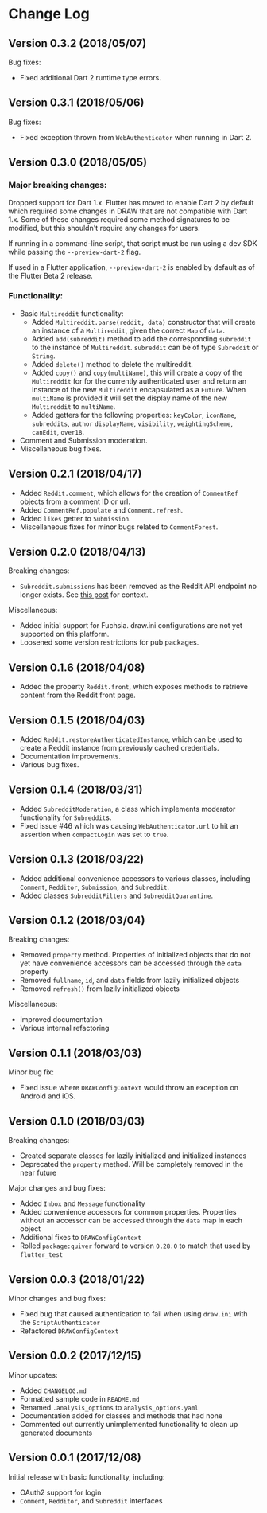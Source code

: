 Change Log
=================================
## Version 0.3.2 (2018/05/07)
Bug fixes:
  * Fixed additional Dart 2 runtime type errors.

## Version 0.3.1 (2018/05/06)
Bug fixes:
  * Fixed exception thrown from `WebAuthenticator` when running in Dart 2.

## Version 0.3.0 (2018/05/05)
### Major breaking changes:
Dropped support for Dart 1.x. Flutter has moved to enable Dart 2 by default
which required some changes in DRAW that are not compatible with Dart 1.x.
Some of these changes required some method signatures to be modified, but
this shouldn't require any changes for users.

If running in a command-line script, that script must be run using a dev SDK
while passing the `--preview-dart-2` flag.

If used in a Flutter application, `--preview-dart-2` is enabled by default as
of the Flutter Beta 2 release.

### Functionality:
* Basic `Multireddit` functionality:
  * Added `Multireddit.parse(reddit, data)` constructor that will create an instance of 
  a `Multireddit`, given the correct `Map` of `data`.
  * Added `add(subreddit)` method to add the corresponding `subreddit` to the 
    instance of `Multireddit`. `subreddit` can be of type `Subreddit` or `String`.
  * Added `delete()` method to delete the multireddit.
  * Added `copy()` and `copy(multiName)`, this will create a copy of the `Multireddit` for 
    for the currently authenticated user and return an instance of the new `Multireddit`
    encapsulated as a `Future`. When `multiName` is provided it will set the display name 
    of the new `Multireddit` to `multiName`. 
  * Added getters for the following properties: `keyColor`, `iconName`, `subreddits`, `author`
    `displayName`, `visibility`, `weightingScheme`, `canEdit`, `over18`.
* Comment and Submission moderation.
* Miscellaneous bug fixes.

## Version 0.2.1 (2018/04/17)
* Added `Reddit.comment`, which allows for the creation of `CommentRef` objects
  from a comment ID or url.
* Added `CommentRef.populate` and `Comment.refresh`.
* Added `likes` getter to `Submission`.
* Miscellaneous fixes for minor bugs related to `CommentForest`.

## Version 0.2.0 (2018/04/13)
Breaking changes:
* `Subreddit.submissions` has been removed as the Reddit API endpoint no longer
  exists. See [this
  post](https://www.reddit.com/r/changelog/comments/7tus5f/update_to_search_api/)
  for context.

Miscellaneous:
* Added initial support for Fuchsia. draw.ini configurations are not yet
  supported on this platform.
* Loosened some version restrictions for pub packages.

## Version 0.1.6 (2018/04/08)
* Added the property `Reddit.front`, which exposes methods to retrieve content
  from the Reddit front page.

## Version 0.1.5 (2018/04/03)
* Added `Reddit.restoreAuthenticatedInstance`, which can be used to create a
  Reddit instance from previously cached credentials.
* Documentation improvements.
* Various bug fixes.

## Version 0.1.4 (2018/03/31)
* Added `SubredditModeration`, a class which implements moderator functionality for `Subreddit`s.
* Fixed issue #46 which was causing `WebAuthenticator.url` to hit an assertion when `compactLogin` was set
to `true`.

## Version 0.1.3 (2018/03/22)
* Added additional convenience accessors to various classes, including `Comment`, `Redditor`, `Submission`,
and `Subreddit`.
* Added classes `SubredditFilters` and `SubredditQuarantine`.

## Version 0.1.2 (2018/03/04)
Breaking changes:
* Removed `property` method. Properties of initialized objects that do not yet have convenience
accessors can be accessed through the `data` property
* Removed `fullname`, `id`, and `data` fields from lazily initialized objects
* Removed `refresh()` from lazily initialized objects

Miscellaneous:
* Improved documentation
* Various internal refactoring

## Version 0.1.1 (2018/03/03)
Minor bug fix:
* Fixed issue where `DRAWConfigContext` would throw an exception on Android and iOS.

## Version 0.1.0 (2018/03/03)
Breaking changes:
* Created separate classes for lazily initialized and initialized instances
* Deprecated the `property` method. Will be completely removed in the near future

Major changes and bug fixes:
* Added `Inbox` and `Message` functionality
* Added convenience accessors for common properties. Properties without an accessor can be accessed
  through the `data` map in each object
* Additional fixes to `DRAWConfigContext`
* Rolled `package:quiver` forward to version `0.28.0` to match that used by `flutter_test`

## Version 0.0.3 (2018/01/22)
Minor changes and bug fixes:
* Fixed bug that caused authentication to fail when using `draw.ini` with the `ScriptAuthenticator`
* Refactored `DRAWConfigContext`

## Version 0.0.2 (2017/12/15)
Minor updates:
* Added `CHANGELOG.md`
* Formatted sample code in `README.md`
* Renamed `.analysis_options` to `analysis_options.yaml`
* Documentation added for classes and methods that had none
* Commented out currently unimplemented functionality to clean up generated
  documents

## Version 0.0.1 (2017/12/08)
Initial release with basic functionality, including:
* OAuth2 support for login
* `Comment`, `Redditor`, and `Subreddit` interfaces
